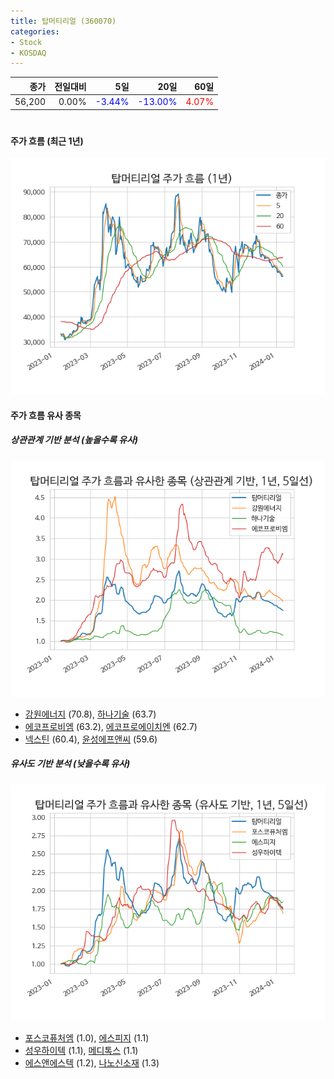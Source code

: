 ```yaml
---
title: 탑머티리얼 (360070)
categories:
- Stock
- KOSDAQ
---
```


|종가|전일대비|5일|20일|60일|
|---:|-------:|--:|---:|---:|
|56,200|0.00%|<span style="color: blue">-3.44%</span>|<span style="color: blue">-13.00%</span>|<span style="color: red">4.07%</span>|

<!-- more -->
#
#### 주가 흐름 (최근 1년)
![360070](/assets/images/stock/360070.png)


#### 주가 흐름 유사 종목


##### 상관관계 기반 분석 (높을수록 유사)
![360070](/assets/images/stock/360070_corr.png)
- [강원에너지](/114190/) (70.8), [하나기술](/299030/) (63.7)
- [에코프로비엠](/247540/) (63.2), [에코프로에이치엔](/383310/) (62.7)
- [넥스틴](/348210/) (60.4), [윤성에프앤씨](/372170/) (59.6)


##### 유사도 기반 분석 (낮을수록 유사)	
![360070](/assets/images/stock/360070_sim.png)
- [포스코퓨처엠](/003670/) (1.0), [에스피지](/058610/) (1.1)
- [성우하이텍](/015750/) (1.1), [메디톡스](/086900/) (1.1)
- [에스앤에스텍](/101490/) (1.2), [나노신소재](/121600/) (1.3)